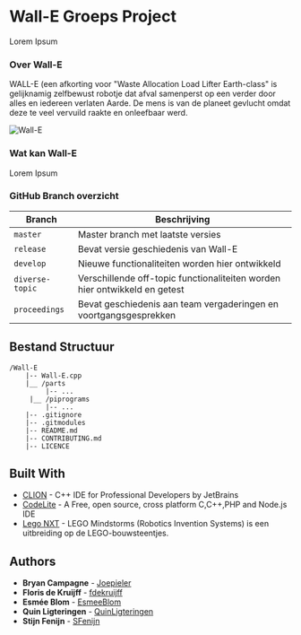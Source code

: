# Wall-E Groeps Project

Lorem Ipsum

### Over Wall-E

WALL-E (een afkorting voor "Waste Allocation Load Lifter Earth-class" is gelijknamig zelfbewust robotje dat afval samenperst op een verder door alles en iedereen verlaten Aarde. De mens is van de planeet gevlucht omdat deze te veel vervuild raakte en onleefbaar werd.   

![Wall-E](https://cdn0.iconfinder.com/data/icons/Wall_E_by_Noctuline/512/Wall.E.png)

### Wat kan Wall-E

Lorem Ipsum

### GitHub Branch overzicht  
  
  
 | Branch  | Beschrijving |
 | ------------- | ------------- |
 | `master`  | Master branch met laatste versies  |
 | `release`  | Bevat versie geschiedenis van Wall-E  |
 | `develop`  | Nieuwe functionaliteiten worden hier ontwikkeld  |
 | `diverse-topic`  | Verschillende off-topic functionaliteiten worden hier ontwikkeld en getest  |
 | `proceedings`  | Bevat geschiedenis aan team vergaderingen en voortgangsgesprekken  |

##  Bestand Structuur
```
/Wall-E
    |-- Wall-E.cpp
    |__ /parts
         |-- ...              
     |__ /piprograms
         |-- ... 
    |-- .gitignore
    |-- .gitmodules
    |-- README.md
    |-- CONTRIBUTING.md
    |-- LICENCE
```
## Built With

* [CLION](https://www.jetbrains.com/clion/) - C++ IDE for Professional Developers by JetBrains
* [CodeLite](https://codelite.org/) - A Free, open source, cross platform C,C++,PHP and Node.js IDE
* [Lego NXT](https://www.lego.com/mindstorms) - LEGO Mindstorms (Robotics Invention Systems) is een uitbreiding op de LEGO-bouwsteentjes.

## Authors

* **Bryan Campagne** - [Joepieler](ttps://github.com/Joepieler)
* **Floris de Kruijff** - [fdekruijff](https://github.com/fdekruijff)
* **Esmée Blom**  - [EsmeeBlom](https://github.com/EsmeeBlom)
* **Quin Ligteringen** - [QuinLigteringen](https://github.com/QuinLigteringen)
* **Stijn Fenijn** - [SFenijn](https://github.com/SFenijn)


